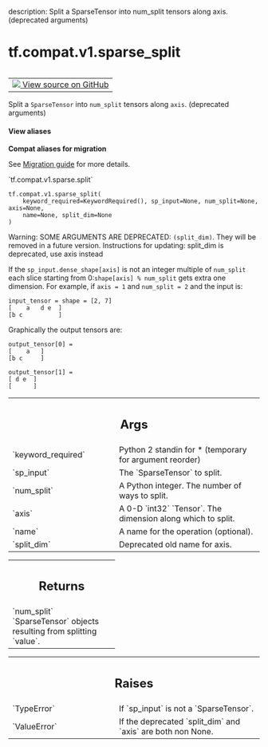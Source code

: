 description: Split a SparseTensor into num_split tensors along axis. (deprecated arguments)

<div itemscope itemtype="http://developers.google.com/ReferenceObject">
<meta itemprop="name" content="tf.compat.v1.sparse_split" />
<meta itemprop="path" content="Stable" />
</div>

# tf.compat.v1.sparse_split

<!-- Insert buttons and diff -->

<table class="tfo-notebook-buttons tfo-api nocontent" align="left">
<td>
  <a target="_blank" href="https://github.com/tensorflow/tensorflow/blob/r2.2/tensorflow/python/ops/sparse_ops.py#L843-L914">
    <img src="https://www.tensorflow.org/images/GitHub-Mark-32px.png" />
    View source on GitHub
  </a>
</td>
</table>



Split a `SparseTensor` into `num_split` tensors along `axis`. (deprecated arguments)

<section class="expandable">
  <h4 class="showalways">View aliases</h4>
  <p>
<b>Compat aliases for migration</b>
<p>See
<a href="https://www.tensorflow.org/guide/migrate">Migration guide</a> for
more details.</p>
<p>`tf.compat.v1.sparse.split`</p>
</p>
</section>

<pre class="devsite-click-to-copy prettyprint lang-py tfo-signature-link">
<code>tf.compat.v1.sparse_split(
    keyword_required=KeywordRequired(), sp_input=None, num_split=None, axis=None,
    name=None, split_dim=None
)
</code></pre>



<!-- Placeholder for "Used in" -->

Warning: SOME ARGUMENTS ARE DEPRECATED: `(split_dim)`. They will be removed in a future version.
Instructions for updating:
split_dim is deprecated, use axis instead

If the `sp_input.dense_shape[axis]` is not an integer multiple of `num_split`
each slice starting from 0:`shape[axis] % num_split` gets extra one
dimension. For example, if `axis = 1` and `num_split = 2` and the
input is:

    input_tensor = shape = [2, 7]
    [    a   d e  ]
    [b c          ]

Graphically the output tensors are:

    output_tensor[0] =
    [    a   ]
    [b c     ]

    output_tensor[1] =
    [ d e  ]
    [      ]

<!-- Tabular view -->
 <table class="responsive fixed orange">
<colgroup><col width="214px"><col></colgroup>
<tr><th colspan="2"><h2 class="add-link">Args</h2></th></tr>

<tr>
<td>
`keyword_required`
</td>
<td>
Python 2 standin for * (temporary for argument reorder)
</td>
</tr><tr>
<td>
`sp_input`
</td>
<td>
The `SparseTensor` to split.
</td>
</tr><tr>
<td>
`num_split`
</td>
<td>
A Python integer. The number of ways to split.
</td>
</tr><tr>
<td>
`axis`
</td>
<td>
A 0-D `int32` `Tensor`. The dimension along which to split.
</td>
</tr><tr>
<td>
`name`
</td>
<td>
A name for the operation (optional).
</td>
</tr><tr>
<td>
`split_dim`
</td>
<td>
Deprecated old name for axis.
</td>
</tr>
</table>



<!-- Tabular view -->
 <table class="responsive fixed orange">
<colgroup><col width="214px"><col></colgroup>
<tr><th colspan="2"><h2 class="add-link">Returns</h2></th></tr>
<tr class="alt">
<td colspan="2">
`num_split` `SparseTensor` objects resulting from splitting `value`.
</td>
</tr>

</table>



<!-- Tabular view -->
 <table class="responsive fixed orange">
<colgroup><col width="214px"><col></colgroup>
<tr><th colspan="2"><h2 class="add-link">Raises</h2></th></tr>

<tr>
<td>
`TypeError`
</td>
<td>
If `sp_input` is not a `SparseTensor`.
</td>
</tr><tr>
<td>
`ValueError`
</td>
<td>
If the deprecated `split_dim` and `axis` are both non None.
</td>
</tr>
</table>

